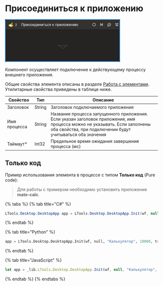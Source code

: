 # Присоединиться к приложению

![](../../../resources/activities/basic/desktop/attach-activity.png)

Компонент осуществляет подключение к действующему процессу внешнего приложения.



Общие свойства элемента описаны в разделе [Работа с элементами](https://docs.primo-rpa.ru/primo-rpa/primo-studio/process/elements). Утилитарные свойства приведены в таблице ниже.

| Свойство               | Тип                               | Описание                                                                                                                                                                                                       |
| ---------------------- | --------------------------------- | -------------------------------------------------------------------------------------------------------------------------------------------------------------------------------------------------------------- |
| Заголовок              | String                            | Заголовок подключаемого приложения                                                                                                                                                                             |
| Имя процесса           | String                            | Название процесса запущенного приложения. Если указан заголовок приложения, имя процесса можно не указывать. Если заполнены оба свойства, при подключении будут учитываться оба значения                       |
| Таймаут\*              | Int32                             | Предельное время ожидания завершения процесса (мс)                                                                                                                                                             |

## Только код  
Пример использования элемента в процессе с типом **Только код** (Pure code):
> Для работы с примером необходимо установить приложение **mate-calc**.

{% tabs %}
{% tab title="C#" %}
```csharp
LTools.Desktop.DesktopApp app = LTools.Desktop.DesktopApp.Init(wf, null, "Калькулятор", 10000, true, LTools.Desktop.Model.DesktopTypes.UIAUTOMATION);
```
{% endtab %}

{% tab title="Python" %}
```python
app = LTools.Desktop.DesktopApp.Init(wf, null, "Калькулятор", 10000, true, LTools.Desktop.Model.DesktopTypes.UIAUTOMATION)
```
{% endtab %}

{% tab title="JavaScript" %}
```javascript
let app = _lib.LTools.Desktop.DesktopApp.Init(wf, null, "Калькулятор", 10000, true, LTools.Desktop.Model.DesktopTypes.UIAUTOMATION);
```
{% endtab %}
{% endtabs %}
